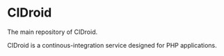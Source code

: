# CIDroid

The main repository of CIDroid.

CIDroid is a continous-integration service designed for PHP applications.
